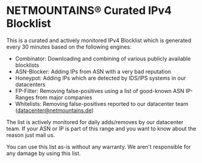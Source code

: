 # NETMOUNTAINS® Curated IPv4 Blocklist
This is a curated and actively monitored IPv4 Blocklist which is generated every 30 minutes based on the following engines:

- Combinator: Downloading and combining of various publicly available blocklists
- ASN-Blocker: Adding IPs from ASN with a very bad reputation
- Honeypot: Adding IPs which are detected by IDS/IPS systems in our datacenters
- FP-Filter: Removing false-positives using a list of good-known ASN IP-Ranges from major companies
- Whitelists: Removing false-positives reported to our datacenter team (datacenter@netmountains.de)

The list is actively monitored for daily adds/removes by our datacenter team.
If your ASN or IP is part of this range and you want to know about the reason just mail us.

You can use this list as-is without any warranty. We aren't responsible for any damage by using this list.
